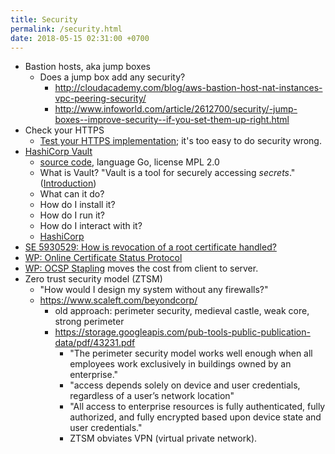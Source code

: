```yaml
---
title: Security
permalink: /security.html
date: 2018-05-15 02:31:00 +0700
---
```


- Bastion hosts, aka jump boxes
    - Does a jump box add any security?
        - http://cloudacademy.com/blog/aws-bastion-host-nat-instances-vpc-peering-security/
        - http://www.infoworld.com/article/2612700/security/-jump-boxes--improve-security--if-you-set-them-up-right.html
- Check your HTTPS
    - [Test your HTTPS implementation](https://www.ssllabs.com/ssltest/); it's too easy to do security wrong.
- [HashiCorp Vault](https://www.vaultproject.io/)
    - [source code](https://github.com/hashicorp/vault), language Go, license MPL 2.0
    - What is Vault? "Vault is a tool for securely accessing *secrets*." ([Introduction](https://www.vaultproject.io/intro/index.html))
    - What can it do?
    - How do I install it?
    - How do I run it?
    - How do I interact with it?
    - [HashiCorp](https://www.hashicorp.com/)
- [SE 5930529: How is revocation of a root certificate handled?](https://stackoverflow.com/questions/5930529/how-is-revocation-of-a-root-certificate-handled)
- [WP: Online Certificate Status Protocol](https://en.wikipedia.org/wiki/Online_Certificate_Status_Protocol)
- [WP: OCSP Stapling](https://en.wikipedia.org/wiki/OCSP_stapling) moves the cost from client to server.
- Zero trust security model (ZTSM)
    - "How would I design my system without any firewalls?"
    - https://www.scaleft.com/beyondcorp/
        - old approach: perimeter security, medieval castle, weak core, strong perimeter
        - https://storage.googleapis.com/pub-tools-public-publication-data/pdf/43231.pdf
            - "The perimeter security model works well enough when all employees work exclusively in buildings owned by an enterprise."
            - "access depends solely on device and user credentials, regardless of a user’s network location"
            - "All access to enterprise resources is fully authenticated, fully authorized, and fully encrypted based upon device state and user credentials."
            - ZTSM obviates VPN (virtual private network).
